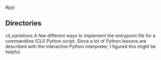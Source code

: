 #pyl

## Directories

*cli_variations* A few different ways to implement the entrypoint file for a commandline (CLI) Python script. Since a lot of Python lessons are described with the interactive Python interpreter, I figured this might be helpful.
